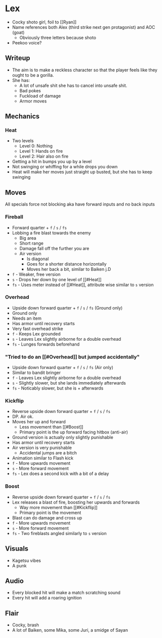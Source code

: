 # Lex
- Cocky shoto girl, foil to [[Ryan]]
- Name references both Alex (third strike next gen protagonist) and AOC (goat)
	- Obviously three letters because shoto
- Peekoo voice?

## Writeup
- The aim is to make a reckless character so that the player feels like they ought to be a gorilla.
- She has:
	- A lot of unsafe shit she has to cancel into unsafe shit.
	- Bad pokes
	- Fuckload of damage
	- Armor moves

## Mechanics
### Heat
- Two levels
	- Level 0: Nothing
	- Level 1: Hands on fire
	- Level 2: Hair also on fire
- Getting a hit in bumps you up by a level
- Not swinging or whiffing for a while drops you down
- Heat will make her moves just straight up busted, but she has to keep swinging

## Moves
All specials force not blocking aka have forward inputs and no back inputs

### Fireball
- Forward quarter + `f` / `s` / `fs`
- Lobbing a fire blast towards the enemy
	- Big area
	- Short range
	- Damage fall off the further you are
	- Air version
		- Is diagonal
		- Goes for a shorter distance horizontally
		- Moves her back a bit, similar to Baiken j.D
- `f` - Weaker, free version
- `s` - Drops her down by one level of [[#Heat]]
- `fs` - Uses meter instead of [[#Heat]], attribute wise similar to `s` version

### Overhead
- Upside down forward quarter + `f` / `s` / `fs` (Ground only)
- Ground only
- Needs an item
- Has armor until recovery starts
- Very fast overhead strike
- `f` - Keeps Lex grounded
- `s` - Leaves Lex slightly airborne for a double overhead
- `fs` - Lunges forwards beforehand

### "Tried to do an [[#Overhead]] but jumped accidentally"
- Upside down forward quarter + `f` / `s` / `fs` (Air only)
- Similar to bandit bringer
- `f` - Leaves Lex slightly airborne for a double overhead
- `s` - Slightly slower, but she lands immediately afterwards
- `fs` - Noticably slower, but she is + afterwards

### Kickflip
- Reverse upside down forward quarter + `f` / `s` / `fs`
- DP. Air ok.
- Moves her up and forward
	- Less movement than [[#Boost]]
	- Primary point is the up forward facing hitbox (anti-air)
- Ground version is actually only slightly punishable
- Has armor until recovery starts
- Air version is very punishable
	- Accidental jumps are a bitch
- Animation similar to Flash kick
- `f` - More upwards movement
- `s` - More forward movement
- `fs` - Lex does a second kick with a bit of a delay

### Boost
- Reverse upside down forward quarter + `f` / `s` / `fs`
- Lex releases a blast of fire, boosting her upwards and forwards
	- Way more movement than [[#Kickflip]]
	- Primary point is the movement
- Blast can do damage and cross up
- `f` - More upwards movement
- `s` - More forward movement
- `fs` - Two fireblasts angled similarly to `s` version

## Visuals
- Kagetsu vibes
- A punk

## Audio
- Every blocked hit will make a match scratching sound
- Every hit will add a roaring ignition

## Flair
- Cocky, brash
- A lot of Baiken, some Mika, some Juri, a smidge of Sayan
